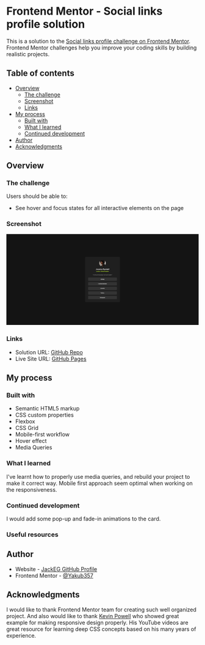 # Frontend Mentor - Social links profile solution

This is a solution to the [Social links profile challenge on Frontend Mentor](https://www.frontendmentor.io/challenges/social-links-profile-UG32l9m6dQ). Frontend Mentor challenges help you improve your coding skills by building realistic projects.

## Table of contents

- [Overview](#overview)
  - [The challenge](#the-challenge)
  - [Screenshot](#screenshot)
  - [Links](#links)
- [My process](#my-process)
  - [Built with](#built-with)
  - [What I learned](#what-i-learned)
  - [Continued development](#continued-development)
- [Author](#author)
- [Acknowledgments](#acknowledgments)

## Overview

### The challenge

Users should be able to:

- See hover and focus states for all interactive elements on the page

### Screenshot

![](./screenshot.png)

### Links

- Solution URL: [GitHub Repo](https://github.com/Yakub357/social-links-profile-card.git)
- Live Site URL: [GitHub Pages](https://yakub357.github.io/social-links-profile-card/)

## My process

### Built with

- Semantic HTML5 markup
- CSS custom properties
- Flexbox
- CSS Grid
- Mobile-first workflow
- Hover effect
- Media Queries

### What I learned

I've learnt how to properly use media queries, and rebuild your project to make it correct way. Mobile first approach seem optimal when working on the responsiveness.

### Continued development

I would add some pop-up and fade-in animations to the card.

### Useful resources

## Author

- Website - [JackEG GitHub Profile](https://github.com/Yakub357)
- Frontend Mentor - [@Yakub357](https://www.frontendmentor.io/profile/Yakub357)

## Acknowledgments

I would like to thank Frontend Mentor team for creating such well organized project. And also would like to thank [Kevin Powell](https://www.youtube.com/@KevinPowell) who showed great example for making responsive design properly. His YouTube videos are great resource for learning deep CSS concepts based on his many years of experience.
